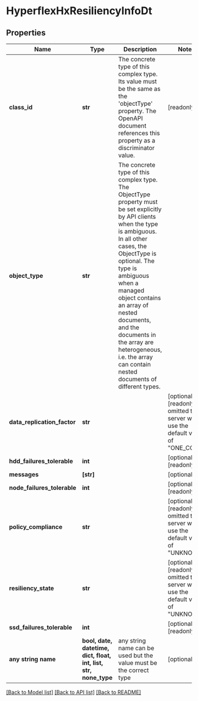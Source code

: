 # HyperflexHxResiliencyInfoDt

## Properties
Name | Type | Description | Notes
------------ | ------------- | ------------- | -------------
**class_id** | **str** | The concrete type of this complex type. Its value must be the same as the &#39;objectType&#39; property. The OpenAPI document references this property as a discriminator value. | [readonly] 
**object_type** | **str** | The concrete type of this complex type. The ObjectType property must be set explicitly by API clients when the type is ambiguous. In all other cases, the  ObjectType is optional.  The type is ambiguous when a managed object contains an array of nested documents, and the documents in the array are heterogeneous, i.e. the array can contain nested documents of different types. | 
**data_replication_factor** | **str** |  | [optional] [readonly]  if omitted the server will use the default value of "ONE_COPY"
**hdd_failures_tolerable** | **int** |  | [optional] [readonly] 
**messages** | **[str]** |  | [optional] 
**node_failures_tolerable** | **int** |  | [optional] [readonly] 
**policy_compliance** | **str** |  | [optional] [readonly]  if omitted the server will use the default value of "UNKNOWN"
**resiliency_state** | **str** |  | [optional] [readonly]  if omitted the server will use the default value of "UNKNOWN"
**ssd_failures_tolerable** | **int** |  | [optional] [readonly] 
**any string name** | **bool, date, datetime, dict, float, int, list, str, none_type** | any string name can be used but the value must be the correct type | [optional]

[[Back to Model list]](../README.md#documentation-for-models) [[Back to API list]](../README.md#documentation-for-api-endpoints) [[Back to README]](../README.md)


